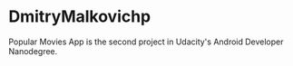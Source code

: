 # DmitryMalkovichp
Popular Movies App is the second project in Udacity's Android Developer Nanodegree.
